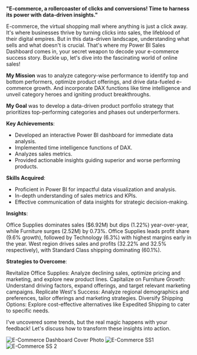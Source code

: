 **"E-commerce, a rollercoaster of clicks and conversions! Time to harness its power with data-driven insights."**

E-commerce, the virtual shopping mall where anything is just a click away. It's where businesses thrive by turning clicks into sales, the lifeblood of their digital empires. But in this data-driven landscape, understanding what sells and what doesn't is crucial. That's where my Power BI Sales Dashboard comes in, your secret weapon to decode your e-commerce success story. Buckle up, let's dive into the fascinating world of online sales!



**My Mission** was to analyze category-wise performance to identify top and bottom performers, optimize product offerings, and drive data-fueled e-commerce growth. And incorporate DAX functions like time intelligence and unveil category heroes and igniting product breakthroughs.

**My Goal** was to develop a data-driven product portfolio strategy that prioritizes top-performing categories and phases out underperformers.



**Key Achievements**:

- Developed an interactive Power BI dashboard for immediate data analysis.
- Implemented time intelligence functions of DAX.
- Analyzes sales metrics.
- Provided actionable insights guiding superior and worse performing products.



**Skills Acquired**:

- Proficient in Power BI for impactful data visualization and analysis.
- In-depth understanding of sales metrics and KPIs.
- Effective communication of data insights for strategic decision-making.



**Insights**:

Office Supplies dominates sales ($6.92M) but dips (1.22%) year-over-year, while Furniture surges (2.52M) by 0.73%.
Office Supplies leads profit share (9.6% growth), followed by Technology (6.3%) with highest margins early in the year.
West region drives sales and profits (32.22% and 32.5% respectively), with Standard Class shipping dominating (60.1%).


**Strategies to Overcome**:

Revitalize Office Supplies: Analyze declining sales, optimize pricing and marketing, and explore new product lines.
Capitalize on Furniture Growth: Understand driving factors, expand offerings, and target relevant marketing campaigns.
Replicate West's Success: Analyze regional demographics and preferences, tailor offerings and marketing strategies.
Diversify Shipping Options: Explore cost-effective alternatives like Expedited Shipping to cater to specific needs.


I've uncovered some trends, but the real magic happens with your feedback! Let's discuss how to transform these insights into action.

![E-Commerce Dashboard Cover Photo](https://github.com/Kalyani9625/Revenue-Insights-Dashboard-for-Hospitality-Domain/assets/106180058/4f17c539-ec6a-4a7a-aa68-d4e8d3d068b9)
![E-Commerce SS1](https://github.com/Kalyani9625/Revenue-Insights-Dashboard-for-Hospitality-Domain/assets/106180058/e3ba13c6-4a1b-4af2-ba9b-589815fff123)
![E-Commerce SS 2](https://github.com/Kalyani9625/Revenue-Insights-Dashboard-for-Hospitality-Domain/assets/106180058/ad0d54ae-d803-4a57-880c-86ded9bfce41)





